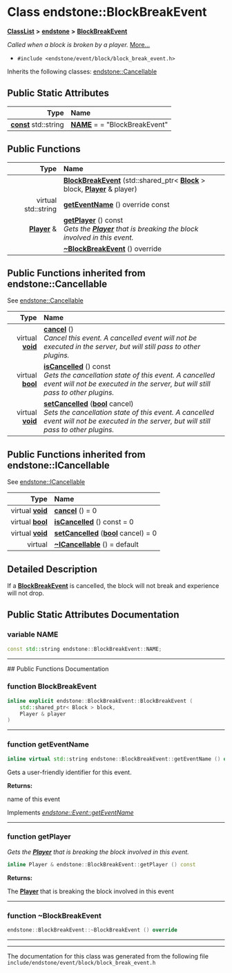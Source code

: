 

# Class endstone::BlockBreakEvent



[**ClassList**](annotated.md) **>** [**endstone**](namespaceendstone.md) **>** [**BlockBreakEvent**](classendstone_1_1BlockBreakEvent.md)



_Called when a block is broken by a player._ [More...](#detailed-description)

* `#include <endstone/event/block/block_break_event.h>`



Inherits the following classes: [endstone::Cancellable](classendstone_1_1Cancellable.md)
































## Public Static Attributes

| Type | Name |
| ---: | :--- |
|  [**const**](classendstone_1_1Vector.md) std::string | [**NAME**](#variable-name)   = = "BlockBreakEvent"<br> |










































## Public Functions

| Type | Name |
| ---: | :--- |
|   | [**BlockBreakEvent**](#function-blockbreakevent) (std::shared\_ptr&lt; [**Block**](classendstone_1_1Block.md) &gt; block, [**Player**](classendstone_1_1Player.md) & player) <br> |
| virtual std::string | [**getEventName**](#function-geteventname) () override const<br> |
|  [**Player**](classendstone_1_1Player.md) & | [**getPlayer**](#function-getplayer) () const<br>_Gets the_ [_**Player**_](classendstone_1_1Player.md) _that is breaking the block involved in this event._ |
|   | [**~BlockBreakEvent**](#function-blockbreakevent) () override<br> |


## Public Functions inherited from endstone::Cancellable

See [endstone::Cancellable](classendstone_1_1Cancellable.md)

| Type | Name |
| ---: | :--- |
| virtual [**void**](classendstone_1_1Vector.md) | [**cancel**](classendstone_1_1Cancellable.md#function-cancel) () <br>_Cancel this event. A cancelled event will not be executed in the server, but will still pass to other plugins._  |
| virtual [**bool**](classendstone_1_1Vector.md) | [**isCancelled**](classendstone_1_1Cancellable.md#function-iscancelled) () const<br>_Gets the cancellation state of this event. A cancelled event will not be executed in the server, but will still pass to other plugins._  |
| virtual [**void**](classendstone_1_1Vector.md) | [**setCancelled**](classendstone_1_1Cancellable.md#function-setcancelled) ([**bool**](classendstone_1_1Vector.md) cancel) <br>_Sets the cancellation state of this event. A cancelled event will not be executed in the server, but will still pass to other plugins._  |


## Public Functions inherited from endstone::ICancellable

See [endstone::ICancellable](classendstone_1_1ICancellable.md)

| Type | Name |
| ---: | :--- |
| virtual [**void**](classendstone_1_1Vector.md) | [**cancel**](classendstone_1_1ICancellable.md#function-cancel) () = 0<br> |
| virtual [**bool**](classendstone_1_1Vector.md) | [**isCancelled**](classendstone_1_1ICancellable.md#function-iscancelled) () const = 0<br> |
| virtual [**void**](classendstone_1_1Vector.md) | [**setCancelled**](classendstone_1_1ICancellable.md#function-setcancelled) ([**bool**](classendstone_1_1Vector.md) cancel) = 0<br> |
| virtual  | [**~ICancellable**](classendstone_1_1ICancellable.md#function-icancellable) () = default<br> |
















































































## Detailed Description


If a [**BlockBreakEvent**](classendstone_1_1BlockBreakEvent.md) is cancelled, the block will not break and experience will not drop. 


    
## Public Static Attributes Documentation




### variable NAME 

```C++
const std::string endstone::BlockBreakEvent::NAME;
```




<hr>
## Public Functions Documentation




### function BlockBreakEvent 

```C++
inline explicit endstone::BlockBreakEvent::BlockBreakEvent (
    std::shared_ptr< Block > block,
    Player & player
) 
```




<hr>



### function getEventName 

```C++
inline virtual std::string endstone::BlockBreakEvent::getEventName () override const
```



Gets a user-friendly identifier for this event.




**Returns:**

name of this event 





        
Implements [*endstone::Event::getEventName*](classendstone_1_1Event.md#function-geteventname)


<hr>



### function getPlayer 

_Gets the_ [_**Player**_](classendstone_1_1Player.md) _that is breaking the block involved in this event._
```C++
inline Player & endstone::BlockBreakEvent::getPlayer () const
```





**Returns:**

The [**Player**](classendstone_1_1Player.md) that is breaking the block involved in this event 





        

<hr>



### function ~BlockBreakEvent 

```C++
endstone::BlockBreakEvent::~BlockBreakEvent () override
```




<hr>

------------------------------
The documentation for this class was generated from the following file `include/endstone/event/block/block_break_event.h`


